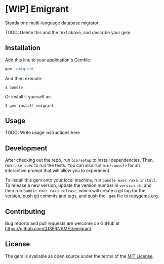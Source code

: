 # [WIP] Emigrant

Standalone multi-language database migrator

TODO: Delete this and the text above, and describe your gem

## Installation

Add this line to your application's Gemfile:

```ruby
gem 'emigrant'
```

And then execute:

    $ bundle

Or install it yourself as:

    $ gem install emigrant

## Usage

TODO: Write usage instructions here

## Development

After checking out the repo, run `bin/setup` to install dependencies. Then, run `rake spec` to run the tests. You can also run `bin/console` for an interactive prompt that will allow you to experiment.

To install this gem onto your local machine, run `bundle exec rake install`. To release a new version, update the version number in `version.rb`, and then run `bundle exec rake release`, which will create a git tag for the version, push git commits and tags, and push the `.gem` file to [rubygems.org](https://rubygems.org).

## Contributing

Bug reports and pull requests are welcome on GitHub at https://github.com/[USERNAME]/emigrant.


## License

The gem is available as open source under the terms of the [MIT License](http://opensource.org/licenses/MIT).

